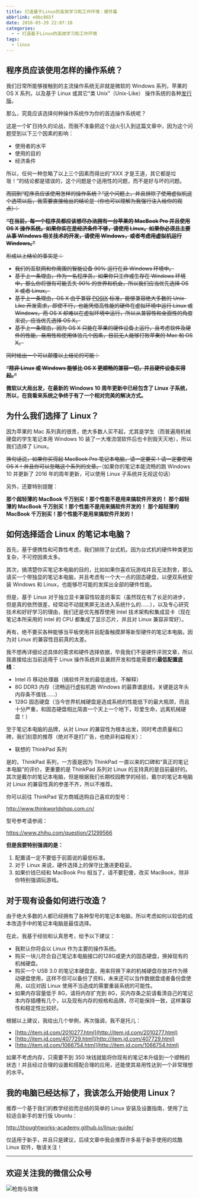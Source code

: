 ```yaml
---
title: 打造基于Linux的高效学习和工作环境：硬件篇
abbrlink: e0bc865f
date: 2016-05-29 22:07:10
categories:
  - - 打造基于Linux的高效学习和工作环境
tags:
  - linux
---
```


## 程序员应该使用怎样的操作系统？

我们日常所能够接触到的主流操作系统无非就是微软的 Windows 系列，苹果的 OS X 系列，以及基于 Linux 或其它“类 Unix”（Unix-Like） 操作系统的各种[发行版](https://zh.wikipedia.org/wiki/Linux%E5%8F%91%E8%A1%8C%E7%89%88)。

那么，究竟应该选择何种操作系统作为你的首选操作系统呢？

这是一个旷日持久的论战，而我不准备把这个战火引入到这篇文章中，因为这个问题受到以下三个因素的影响：

- 使用者的水平
- 使用的目的
- 经济条件

所以，任何一种忽略了以上三个因素而得出的“XXX 才是王道，其它都是垃圾！”的结论都是错误的，这个问题是个适用性的问题，而不是好与坏的问题。

<!-- more -->

~~而回到“程序员应该使用怎样的操作系统？”这个问题上，并且排除了使用虚拟机这个选项以后，我需要直接给出的结论是（你也可以理解为我强行注入给你的观点）：~~

~~**“在当前，每一个程序员都应该想尽办法拥有一台苹果的 MacBook Pro 并且使用 OS X 操作系统。如果你实在是经济条件不够，请使用 Linux。如果你必须且主要从事 Windows 相关技术的开发，请使用 Windows，或者考虑用虚拟机运行 Windows。”**~~

~~形成以上结论的事实是：~~

- ~~我们的互联网和你周围的智能设备 90% 运行在非 Windows 环境中。~~
- ~~基于上一条理由，作为一名程序员，如果你只工作或生存在 Windows 环境中，那么你将很有可能丢失 90% 的世界和机会，所以我们应当优先选择 OS X 或者 Linux。~~
- ~~基于上一条理由，OS X 由于兼容 [POSIX](https://zh.wikipedia.org/wiki/POSIX) 标准，能够兼容绝大多数的 Unix-Like 开发需求，即使不行，也能凭借高性能的硬件在虚拟环境中运行 Linux 或 Windows，而 OS X 却难以在虚拟环境中运行，所以从兼容性和全面性的角度来说，应当优先选择 OS X。~~
- ~~基于上一条理由，因为 OS X 只能在苹果的硬件设备上运行，且考虑软件及硬件的性能、易用性和使用体验几个因素，目前无人能够打败苹果的 Mac 和 OS X。~~

~~同时给出一个可以颠覆以上结论的可能：~~

~~**“除非 Linux 或 Windows 能够比 OS X 更顺畅的兼容一切，并且硬件设备买得起。”**~~

**微软以大局出发，在最新的 Windows 10 周年更新中已经包含了 Linux 子系统，所以，在我看来系统之争终于有了一个相对完美的解决方式。**

## 为什么我们选择了 Linux？

因为苹果的 Mac 系列真的很贵，绝大多数人买不起，尤其是学生（而普遍用机械硬盘的学生笔记本用 Windows 10 装了一大堆流氓软件后也卡到毁天灭地），所以我们选择了 Linux。

~~换句话说，如果你买得起 MacBook Pro 笔记本电脑，请一定要买！请一定要使用 OS X！并且你可以忽略这个系列的文章。~~（如果你的笔记本能流畅的跑 Windows 10 并更新了 2016 年的周年更新，可以使用 Linux 子系统并无视这句话）

另外，还要特别提醒：

**那个超轻薄的 MacBook 千万别买！那个性能不是用来搞软件开发的！**
**那个超轻薄的 MacBook 千万别买！那个性能不是用来搞软件开发的！**
**那个超轻薄的 MacBook 千万别买！那个性能不是用来搞软件开发的！**

## 如何选择适合 Linux 的笔记本电脑？

首先，基于便携性和可靠性考虑，我们排除了台式机，因为台式机的硬件种类更加复杂，不可控因素太多。

其次，搞清楚你买笔记本电脑的目的，比如如果你喜欢玩游戏并且无法割舍，那么请买一个带独显的笔记本电脑，并且考虑有一个大一点的固态硬盘，以便双系统安装 Windows 和 Linux，也能够尽可能的发挥出全部的硬件性能。

但是，基于 Linux 对于独立显卡兼容性较差的事实（虽然现在有了长足的进步，但是真的依然很差，经常动不动就黑屏无法进入系统什么的……），以及专心研究技术和好好学习的理由，我们还是优先推荐使用 Intel 技术架构和集成显卡（现在笔记本所采用的 Intel 的 CPU 都集成了显示芯片，并且对 Linux 兼容非常好）。

再有，绝不要买各种能够当平板使用并且配备触摸屏等新型硬件的笔记本电脑，因为对 Linux 的兼容性目前真的太差。

我不想再详细论述具体的需求和硬件选择依据，毕竟我们不是硬件评测文章，所以我直接给出当前适用于 Linux 操作系统并且兼顾开发和性能需要的**最低配置底线**：

- Intel i5 移动处理器（搞软件开发的最低底线，不解释）
- 8G DDR3 内存（流畅运行虚拟机跑 Windows 的最靠谱底线，关键是这年头内存条不值钱……）
- 128G 固态硬盘（当今世界机械硬盘是造成系统的性能低下的最大瓶颈，而且十分严重，和固态硬盘相比简直一个天上一个地下，珍爱生命，远离机械硬盘！）

至于笔记本电脑的品牌，从对 Linux 的兼容性为根本出发，同时考虑质量和口碑，我们刻意的推荐（绝对不是打广告，也绝非利益相关）：

- 联想的 ThinkPad 系列

是的，ThinkPad 系列，一方面是因为 ThinkPad 一直以来的口碑和“真正的笔记本电脑”的评价，更重要的是 ThinkPad 系列对 Linux 的支持真的是目前最好的。其次是戴尔的笔记本电脑，但是根据我们长期校园教学的经验，戴尔的笔记本电脑对 Linux 的兼容性真的参差不齐，所以不推荐。

你可以前往 ThinkPad 官方商城选购自己喜欢的型号：

http://www.thinkworldshop.com.cn/

型号参考请参阅：

https://www.zhihu.com/question/21299566

**但是我要特别强调的是：**

1. 配置请一定不要低于前面说的最低标准。
2. 对于 Linux 来说，硬件选择上的保守比激进更稳妥。
3. 如果价钱已经和 MacBook Pro 相当了，请不要犯傻，改买 MacBook，除非你特别强调玩游戏。

## 对于现有设备如何进行改造？

由于绝大多数的人都已经拥有了各种型号的笔记本电脑，所以考虑如何以较低的成本改造手中的笔记本电脑是最佳选择。

在此，我基于经验和认真思考，给予以下建议：

- 我默认你将会以 Linux 作为主要的操作系统。
- 购买一块儿符合自己笔记本电脑接口的128G或更大的固态硬盘，换掉现有的机械硬盘。
- 购买一个 USB 3.0 的笔记本硬盘盒，用来将换下来的机械硬盘存放并作为移动硬盘使用，这样不但可以备份了资料，未来还可以当作数据盘或者备份盘使用，以应对因 Linux 使用不当造成的需要重装系统的可能性。
- 如果内存容量低于 8G，请将内存扩充到 8G，买内存条之前请看清自己的笔记本内存插槽有几个，以及现有内存的规格和品牌，尽可能保持一致，这样兼容性和稳定性比较好。

根据以上建议，我给出几个举例，再次强调，我不是托儿：

- [http://item.jd.com/2010277.html](http://item.jd.com/2010277.html)
- [http://item.jd.com/407729.html](http://item.jd.com/407729.html)
- [http://item.jd.com/1066754.html](http://item.jd.com/1066754.html)

如果不考虑内存，只需要不到 350 块钱就能将你现有的笔记本升级到一个顺畅的状态！并且经过合理的设置和搭配合理的应用，还能使其易用性达到一个非常理想的水平。

## 我的电脑已经达标了，我该怎么开始使用 Linux？

推荐一个基于我们的教学经验而总结的简单的 Linux 安装及设置指南，使用了比较适合新手的发行版 Ubuntu：

http://thoughtworks-academy.github.io/linux-guide/

仅适用于新手，并且只是建议，后续文章中我会推荐许多易于新手使用的炫酷 Linux 软件，敬请关注！

---

## 欢迎关注我的微信公众号

![枪炮与玫瑰](https://huhao-dev.oss-cn-beijing.aliyuncs.com/2020-01-20-wechat.png)